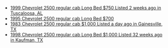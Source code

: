 - [1999 Chevrolet 2500 regular cab Long Bed $750 Listed 2 weeks ago in Tuscaloosa, AL](https://www.facebook.com/marketplace/item/1495080981858115)
- [1995 Chevrolet 2500 regular cab Long Bed $700](https://www.facebook.com/marketplace/item/1062627569273788)
- [1983 Chevrolet 2500 regular cab $1,000 Listed a day ago in Gainesville, TX](https://www.facebook.com/marketplace/item/1093938336268926)
- [1998 Chevrolet 2500 regular cab Long Bed $1,000 Listed 32 weeks ago in Kaufman, TX](https://www.facebook.com/marketplace/item/651668760526298)
